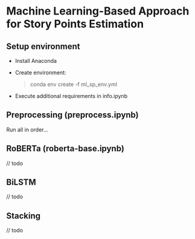 # Machine Learning-Based Approach for Story Points Estimation

## Setup environment

- Install Anaconda
- Create environment:
    > conda env create -f ml_sp_env.yml

- Execute additional requirements in info.ipynb

## Preprocessing (preprocess.ipynb)

Run all in order...

## RoBERTa (roberta-base.ipynb)

// todo

## BiLSTM

// todo

## Stacking

// todo